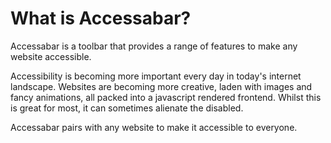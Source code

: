 # What is Accessabar?
Accessabar is a toolbar that provides a range of features to make any website accessible. 

Accessibility is becoming more important every day in today's internet landscape. 
Websites are becoming more creative, laden with images and fancy animations, all packed into a javascript rendered frontend.
Whilst this is great for most, it can sometimes alienate the disabled.

Accessabar pairs with any website to make it accessible to everyone.
